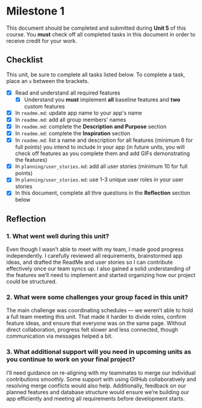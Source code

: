 # Milestone 1

This document should be completed and submitted during **Unit 5** of this course. You **must** check off all completed tasks in this document in order to receive credit for your work.

## Checklist

This unit, be sure to complete all tasks listed below. To complete a task, place an `x` between the brackets.

- [x] Read and understand all required features
  - [x] Understand you **must** implement **all** baseline features and **two** custom features
- [x] In `readme.md`: update app name to your app's name
- [x] In `readme.md`: add all group members' names
- [x] In `readme.md`: complete the **Description and Purpose** section
- [x] In `readme.md`: complete the **Inspiration** section
- [x] In `readme.md`: list a name and description for all features (minimum 6 for full points) you intend to include in your app (in future units, you will check off features as you complete them and add GIFs demonstrating the features)
- [x] In `planning/user_stories.md`: add all user stories (minimum 10 for full points)
- [x] In `planning/user_stories.md`: use 1-3 unique user roles in your user stories
- [x] In this document, complete all thre questions in the **Reflection** section below

## Reflection

### 1. What went well during this unit?
Even though I wasn’t able to meet with my team, I made good progress independently. I carefully reviewed all requirements, brainstormed app ideas, and drafted the ReadMe and user stories so I can contribute effectively once our team syncs up. I also gained a solid understanding of the features we’ll need to implement and started organizing how our project could be structured.

### 2. What were some challenges your group faced in this unit?

The main challenge was coordinating schedules — we weren’t able to hold a full team meeting this unit. That made it harder to divide roles, confirm feature ideas, and ensure that everyone was on the same page. Without direct collaboration, progress felt slower and less connected, though communication via messages helped a bit.

### 3. What additional support will you need in upcoming units as you continue to work on your final project?

I’ll need guidance on re-aligning with my teammates to merge our individual contributions smoothly. Some support with using GitHub collaboratively and resolving merge conflicts would also help. Additionally, feedback on our planned features and database structure would ensure we’re building our app efficiently and meeting all requirements before development starts.
